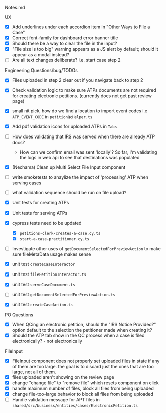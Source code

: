 Notes.md

UX 
- [x] Add underlines under each accordion item in "Other Ways to File a Case"
- [x] Correct font-family for dashboard error banner title 
- [x] Should there be a way to clear the file in the input?
- [x] "File size is too big" warning appears as a JS alert by default; should it appear as a modal instead?
- [ ] Are all text changes deliberate? i.e. start case step 2

Engineering Questions/bug/TODOs
- [x] Files uploaded in step 2 clear out if you navigate back to step 2
- [x] Check validation logic to make sure ATPs documents are not required for creating electronic petitions. (currently does not get past review page)
- [x] small nit pick, how do we find a location to import event codes i.e `ATP_EVENT_CODE` in `petitionQcHelper.ts`
- [x] Add pdf validation icons for uploaded ATPs in `Tabs`
- [ ] How does validating that IRS was served when there are already ATP docs?
    - How can we confirm email was sent 'locally'? So far, I'm validating the logs in web api to see that destinations was populated
- [x] (Nechama) Clean up Multi Select File Input component
- [ ] write smoketests to anaylize the impact of 'processing' ATP when serving cases
- [ ] what validation sequence should be run on file upload?
- [x] Unit tests for creating ATPs
- [x] Unit tests for serving ATPs
- [x] cypress tests need to be updated
  - [x] `petitions-clerk-creates-a-case.cy.ts`
  - [x] `start-a-case-practitioner.cy.ts`
- [ ] Investigate other uses of `getDocumentSelectedForPreviewAction` to make sure fileMetaData usage makes sense
- [x] unit test `createCaseInteractor`
- [x] unit test `filePetitionInteractor.ts`
- [x] unit test `serveCaseDocument.ts`
- [ ] unit test `getDocumentSelectedForPreviewAction.ts`
- [x] unit test `createCaseAction.ts`


PO Questions
- [x] When QCing an electronic petition, should the "IRS Notice Provided?" option default to the selection the petitioner made when creating it?
- [x] Should the ATP tab show in the QC process when a case is filed electronically? - not electronically

FileInput 
- [x] FileInput component does not properly set uploaded files in state if any of them are too large. the goal is to discard just the ones that are too large, not all of them.
- [x] files uploaded aren't showing on the review page
- [x] change "change file" to "remove file" which resets component on click
- [x] handle maximum number of files, block all files from being uploaded
- [x] change file-too-large behavior to block all files from being uploaded
- [ ] Handle validation message for APT files in `shared/src/business/entities/cases/ElectronicPetition.ts`

